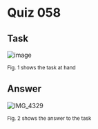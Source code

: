 # Quiz 058

## Task
![image](https://github.com/Amine-Itani/Quizzes/assets/123438294/871f8a87-24ae-4a47-bf04-fd25e4bd6d60)

<sub>Fig. 1 shows the task at hand</sub>

## Answer
![IMG_4329](https://github.com/Amine-Itani/Quizzes/assets/123438294/3840485b-1976-44a2-9dd7-8567e607fc72)

<sub>Fig. 2 shows the answer to the task</sub>
